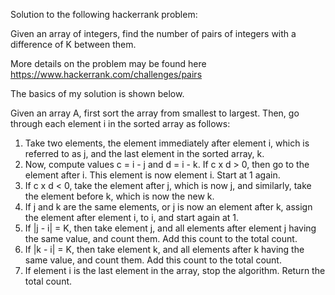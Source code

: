 Solution to the following hackerrank problem:

Given an array of integers, find the number of pairs of integers with a difference of K between them.

More details on the problem may be found here https://www.hackerrank.com/challenges/pairs

The basics of my solution is shown below.

Given an array A, first sort the array from smallest to largest. Then, go through each element i in the sorted array as follows:

1. Take two elements, the element immediately after element i, which is referred to as j, and the last element in the sorted array, k.
2. Now, compute values c = i - j and d = i - k. If c x d > 0, then go to the element after i. This element is now element i. Start at 1 again.
3. If c x d < 0, take the element after j, which is now j, and similarly, take the element before k, which is now the new k.
4. If j and k are the same elements, or j is now an element after k, assign the element after element i, to i, and start again at 1.
5. If |j - i| = K, then take element j, and all elements after element j having the same value, and count them. Add this count to the total count.
6. If |k - i| = K, then take element k, and all elements after k having the same value, and count them. Add this count to the total count.
7. If element i is the last element in the array, stop the algorithm. Return the total count.
